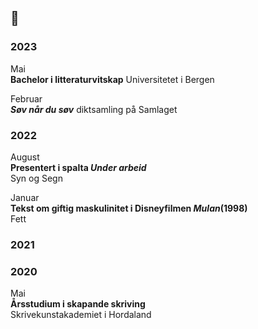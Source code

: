 ## 🙂

### 2023

Mai  
__Bachelor i litteraturvitskap__
Universitetet i Bergen 

Februar  
__*Søv når du søv*__
diktsamling på Samlaget  


### 2022

August  
__Presentert i spalta *Under arbeid*__  
Syn og Segn  
  
Januar  
__Tekst om giftig maskulinitet i Disneyfilmen _Mulan_(1998)__  
Fett  

### 2021


### 2020

Mai  
__Årsstudium i skapande skriving__  
Skrivekunstakademiet i Hordaland  
